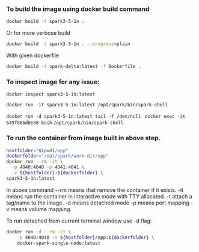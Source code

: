 ### To build the image using docker build command
```bash
docker build -t spark3-5-1n .
```
Or for more verbose build
```bash
docker build -t spark3-5-1n . --progress=plain
```
With given dockerfile
```bash
docker build -t spark-delta:latest -f Dockerfile .
```

### To inspect image for any issue:
`docker inspect spark3-5-1n:latest`


`docker run -it spark3-5-1n:latest /opt/spark/bin/spark-shell`

`docker run -d spark3-5-1n:latest tail -f /dev/null`
` docker exec -it 649f88bd0e30 bash`
`/opt/spark/bin/spark-shell`



### To run the container from image built in above step. 
```bash
hostfolder="$(pwd)/app"  
dockerfolder="/opt/spark/work-dir/app"
docker run --rm -it \
  -p 4040:4040 -p 4041:4041 \
  -v ${hostfolder}:${dockerfolder} \
spark3-5-1n:latest
```

In above command 
--rm means that remove the container if it exists.
-it means run the container in interactive mode with TTY allocated. 
-t attach a tag/name to the image. 
-d means detached mode
-p means port mapping
-v means volume mapping. 

To run detached from current terminal window use -d flag:

```bash
docker run -d --rm -it \
    -p 4040:4040 -v ${hostfolder}/app:${dockerfolder} \ 
    docker-spark-single-node:latest
```

